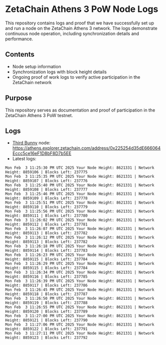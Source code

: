 # ZetaChain Athens 3 PoW Node Logs
This repository contains logs and proof that we have successfully set up and run a node on the ZetaChain Athens 3 network. The logs demonstrate continuous node operation, including synchronization details and performance.

## Contents
- Node setup information
- Synchronization logs with block height details
- Ongoing proof of work logs to verify active participation in the ZetaChain network

## Purpose
This repository serves as documentation and proof of participation in the ZetaChain Athens 3 PoW testnet.

## Logs

- [Third Bunny](https://thirdbunny.xyz/) node: https://athens.explorer.zetachain.com/address/0x225254d35dE666064Eccc5ce16eF1D8bF8D7b5EE
- Latest logs:
```
Mon Feb  3 11:25:30 PM UTC 2025 Your Node Height: 8621331 | Network Height: 8859106 | Blocks Left: 237775
Mon Feb  3 11:25:35 PM UTC 2025 Your Node Height: 8621331 | Network Height: 8859107 | Blocks Left: 237776
Mon Feb  3 11:25:40 PM UTC 2025 Your Node Height: 8621331 | Network Height: 8859108 | Blocks Left: 237777
Mon Feb  3 11:25:46 PM UTC 2025 Your Node Height: 8621331 | Network Height: 8859109 | Blocks Left: 237778
Mon Feb  3 11:25:51 PM UTC 2025 Your Node Height: 8621331 | Network Height: 8859110 | Blocks Left: 237779
Mon Feb  3 11:25:56 PM UTC 2025 Your Node Height: 8621331 | Network Height: 8859111 | Blocks Left: 237780
Mon Feb  3 11:26:02 PM UTC 2025 Your Node Height: 8621331 | Network Height: 8859112 | Blocks Left: 237781
Mon Feb  3 11:26:07 PM UTC 2025 Your Node Height: 8621331 | Network Height: 8859113 | Blocks Left: 237782
Mon Feb  3 11:26:12 PM UTC 2025 Your Node Height: 8621331 | Network Height: 8859113 | Blocks Left: 237782
Mon Feb  3 11:26:18 PM UTC 2025 Your Node Height: 8621331 | Network Height: 8859114 | Blocks Left: 237783
Mon Feb  3 11:26:23 PM UTC 2025 Your Node Height: 8621331 | Network Height: 8859115 | Blocks Left: 237784
Mon Feb  3 11:26:29 PM UTC 2025 Your Node Height: 8621331 | Network Height: 8859115 | Blocks Left: 237784
Mon Feb  3 11:26:34 PM UTC 2025 Your Node Height: 8621331 | Network Height: 8859116 | Blocks Left: 237785
Mon Feb  3 11:26:39 PM UTC 2025 Your Node Height: 8621331 | Network Height: 8859117 | Blocks Left: 237786
Mon Feb  3 11:26:45 PM UTC 2025 Your Node Height: 8621331 | Network Height: 8859118 | Blocks Left: 237787
Mon Feb  3 11:26:50 PM UTC 2025 Your Node Height: 8621331 | Network Height: 8859119 | Blocks Left: 237788
Mon Feb  3 11:26:55 PM UTC 2025 Your Node Height: 8621331 | Network Height: 8859120 | Blocks Left: 237789
Mon Feb  3 11:27:00 PM UTC 2025 Your Node Height: 8621331 | Network Height: 8859121 | Blocks Left: 237790
Mon Feb  3 11:27:06 PM UTC 2025 Your Node Height: 8621331 | Network Height: 8859122 | Blocks Left: 237791
Mon Feb  3 11:27:11 PM UTC 2025 Your Node Height: 8621331 | Network Height: 8859123 | Blocks Left: 237792
```
